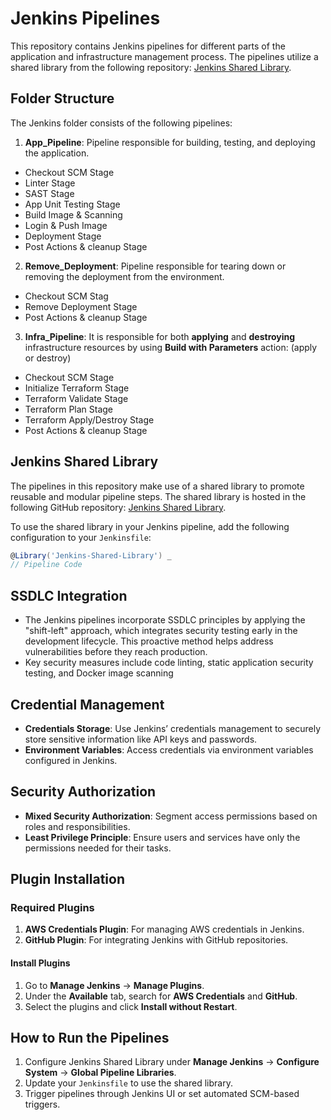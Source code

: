 # Jenkins Pipelines

This repository contains Jenkins pipelines for different parts of the application and infrastructure management process. The pipelines utilize a shared library from the following repository: [Jenkins Shared Library](https://github.com/Macarious-GK/Jenkins-Shared-Library.git).

## Folder Structure

The Jenkins folder consists of the following pipelines:

1. **App_Pipeline**: Pipeline responsible for building, testing, and deploying the application.
- Checkout SCM Stage
- Linter Stage
- SAST Stage
- App Unit Testing Stage
- Build Image & Scanning
- Login & Push Image
- Deployment Stage
- Post Actions & cleanup Stage

2. **Remove_Deployment**: Pipeline responsible for tearing down or removing the deployment from the environment.
- Checkout SCM Stag
- Remove Deployment Stage
- Post Actions & cleanup Stage

3. **Infra_Pipeline**: It is responsible for both **applying** and **destroying** infrastructure resources by using **Build with Parameters** action: (apply or destroy)
- Checkout SCM Stage
- Initialize Terraform Stage
- Terraform Validate Stage
- Terraform Plan Stage
- Terraform Apply/Destroy Stage
- Post Actions & cleanup Stage


## Jenkins Shared Library

The pipelines in this repository make use of a shared library to promote reusable and modular pipeline steps. The shared library is hosted in the following GitHub repository: [Jenkins Shared Library](https://github.com/Macarious-GK/Jenkins-Shared-Library.git).

To use the shared library in your Jenkins pipeline, add the following configuration to your `Jenkinsfile`:

```groovy
@Library('Jenkins-Shared-Library') _
// Pipeline Code
```
## SSDLC Integration
- The Jenkins pipelines incorporate SSDLC principles by applying the "shift-left" approach, which integrates security testing early in the development lifecycle. This proactive method helps address vulnerabilities before they reach production. 
- Key security measures include code linting, static application security testing, and Docker image scanning
## Credential Management
- **Credentials Storage**: Use Jenkins’ credentials management to securely store sensitive information like API keys and passwords.
- **Environment Variables**: Access credentials via environment variables configured in Jenkins.

## Security Authorization
- **Mixed Security Authorization**: Segment access permissions based on roles and responsibilities.
- **Least Privilege Principle**: Ensure users and services have only the permissions needed for their tasks.

## Plugin Installation

### Required Plugins
1. **AWS Credentials Plugin**: For managing AWS credentials in Jenkins.
2. **GitHub Plugin**: For integrating Jenkins with GitHub repositories.

#### Install Plugins
1. Go to **Manage Jenkins** -> **Manage Plugins**.
2. Under the **Available** tab, search for **AWS Credentials** and **GitHub**.
3. Select the plugins and click **Install without Restart**.


## How to Run the Pipelines
1. Configure Jenkins Shared Library under **Manage Jenkins** -> **Configure System** -> **Global Pipeline Libraries**.
2. Update your `Jenkinsfile` to use the shared library.
3. Trigger pipelines through Jenkins UI or set automated SCM-based triggers.